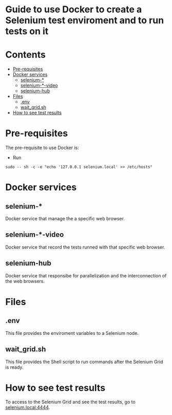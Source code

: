 # Guide to use Docker to create a Selenium test enviroment and to run tests on it

# Contents
* [Pre-requisites](#pre-requisites)
* [Docker services](#docker-services)
  - [selenium-*](#selenium-)
  - [selenium-*-video](#selenium--video)
  - [selenium-hub](#selenium-hub)
* [Files](#files)
  - [.env](#env)
  - [wait_grid.sh](#waitgridsh)
* [How to see test results](#how-to-see-test-results)

# Pre-requisites
The pre-requisite to use Docker is:
* Run
```
sudo -- sh -c -e "echo '127.0.0.1 selenium.local' >> /etc/hosts"
```

# Docker services
## selenium-*
Docker service that manage the a specific web browser.

## selenium-*-video
Docker service that record the tests runned with that specific web browser.

## selenium-hub
Docker service that responsibe for parallelization and the interconnection of the web browsers.

# Files
## .env
This file provides the enviroment variables to a Selenium node.

## wait_grid.sh
This file provides the Shell script to run commands after the Selenium Grid is ready.

# How to see test results
To access to the Selenium Grid and see the test results, go to [selenium.local:4444](http://selenium.local:4444).
